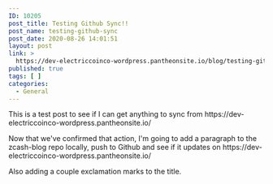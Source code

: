 ```yaml
---
ID: 10205
post_title: Testing Github Sync!!
post_name: testing-github-sync
post_date: 2020-08-26 14:01:51
layout: post
link: >
  https://dev-electriccoinco-wordpress.pantheonsite.io/blog/testing-github-sync/
published: true
tags: [ ]
categories:
  - General
---
```

<!-- wp:paragraph -->
<p>This is a test post to see if I can get anything to sync from https://dev-electriccoinco-wordpress.pantheonsite.io/</p>
<!-- /wp:paragraph -->
<!-- wp:paragraph -->
<p>Now that we've confirmed that action, I'm going to add a paragraph to the zcash-blog repo locally, push to Github and see if it updates on https://dev-electriccoinco-wordpress.pantheonsite.io/</p>
<!-- /wp:paragraph -->
<!-- wp:paragraph -->
<p>Also adding a couple exclamation marks to the title.</p>
<!-- /wp:paragraph -->

